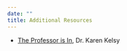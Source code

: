 ```yaml
---
date: ""
title: Additional Resources
---
```


- [The Professor is In](http://theprofessorisin.com/), Dr. Karen Kelsy
